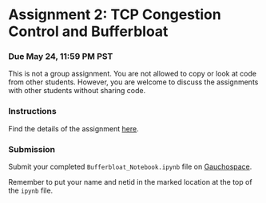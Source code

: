 # Assignment 2: TCP Congestion Control and Bufferbloat

### Due May 24, 11:59 PM PST

This is not a group assignment. You are not allowed to copy or look at code
from other students. However, you are welcome to discuss the assignments with
other students without sharing code.

### Instructions
Find the details of the assignment [here](https://github.com/agupta13/cs176c-assignments/blob/master/bufferbloat/README.md).

### Submission

Submit your completed `Bufferbloat_Notebook.ipynb` file on [Gauchospace](https://gauchospace.ucsb.edu/courses/mod/assign/view.php?id=7146231).

Remember to put your name and netid in the marked location at the top of the `ipynb` file.

